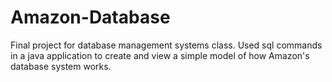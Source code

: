 # Amazon-Database
Final project for database management systems class. Used sql commands in a java application to create and view a simple model of how Amazon's database system works.
